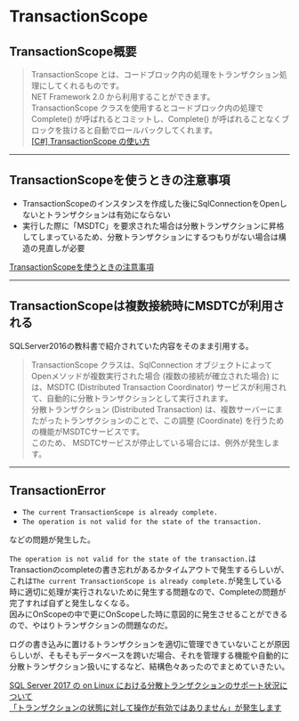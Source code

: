 # TransactionScope

## TransactionScope概要

>TransactionScope とは、コードブロック内の処理をトランザクション処理にしてくれるものです。  
>NET Framework 2.0 から利用することができます。  
>TransactionScope クラスを使用するとコードブロック内の処理で Complete() が呼ばれるとコミットし、Complete() が呼ばれることなくブロックを抜けると自動でロールバックしてくれます。  
>[[C#] TransactionScope の使い方](https://webbibouroku.com/Blog/Article/cs-transaction-scope)  

---

## TransactionScopeを使うときの注意事項

- TransactionScopeのインスタンスを作成した後にSqlConnectionをOpenしないとトランザクションは有効にならない  
- 実行した際に「MSDTC」を要求された場合は分散トランザクションに昇格してしまっているため、分散トランザクションにするつもりがない場合は構造の見直しが必要  

[TransactionScopeを使うときの注意事項](https://morumoru.hateblo.jp/entry/2015/01/15/222433)  

---

## TransactionScopeは複数接続時にMSDTCが利用される

SQLServer2016の教科書で紹介されていた内容をそのまま引用する。  

>TransactionScope クラスは、SqlConnection オブジェクトによってOpenメソッドが複数実行された場合 (複数の接続が確立された場合) には、MSDTC (Distributed Transaction Coordinator) サービスが利用されて、自動的に分散トランザクションとして実行されます。  
分散トランザクション (Distributed Transaction) は、複数サーバーにまたがったトランザクションのことで、この調整 (Coordinate) を行うための機能がMSDTCサービスです。  
このため、 MSDTCサービスが停止している場合には、例外が発生します。  

---

## TransactionError

- `The current TransactionScope is already complete.`  
- `The operation is not valid for the state of the transaction.`  

などの問題が発生した。  

`The operation is not valid for the state of the transaction.`はTransactionのcompleteの書き忘れがあるかタイムアウトで発生するらしいが、これは`The current TransactionScope is already complete.`が発生している時に適切に処理が実行されないために発生する問題なので、Completeの問題が完了すれば自ずと発生しなくなる。  
因みにOnScopeの中で更にOnScopeした時に意図的に発生させることができるので、やはりトランザクションの問題なのだ。  

ログの書き込みに置けるトランザクションを適切に管理できていないことが原因らしいが、そもそもデータベースを跨いだ場合、それを管理する機能や自動的に分散トランザクション扱いにするなど、結構色々あったのでまとめていきたい。  

[SQL Server 2017 の on Linux における分散トランザクションのサポート状況について](https://blog.engineer-memo.com/2017/12/28/sql-server-2017-%E3%81%AE-on-linux-%E3%81%AB%E3%81%8A%E3%81%91%E3%82%8B%E5%88%86%E6%95%A3%E3%83%88%E3%83%A9%E3%83%B3%E3%82%B6%E3%82%AF%E3%82%B7%E3%83%A7%E3%83%B3%E3%81%AE%E3%82%B5%E3%83%9D%E3%83%BC/)  
[「トランザクションの状態に対して操作が有効ではありません」が発生します](https://teratail.com/questions/89449)
